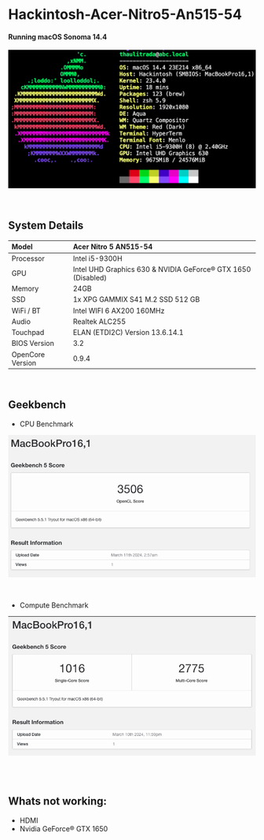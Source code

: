 # Hackintosh-Acer-Nitro5-An515-54

#### Running macOS Sonoma 14.4

![Screenshot-MacOS-infos](public/macOS-infos.png)

<br/>

## System Details

| Model            | Acer Nitro 5 AN515-54                                        |
| :--------------- | :----------------------------------------------------------- |
| Processor        | Intel i5-9300H                                               |
| GPU              | Intel UHD Graphics 630 & NVIDIA GeForce® GTX 1650 (Disabled) |
| Memory           | 24GB                                                         |
| SSD              | 1x XPG GAMMIX S41 M.2 SSD 512 GB                             |
| WiFi / BT        | Intel WIFI 6 AX200 160MHz                                    |
| Audio            | Realtek ALC255                                               |
| Touchpad         | ELAN (ETDI2C) Version 13.6.14.1                              |
| BIOS Version     | 3.2                                                          |
| OpenCore Version | 0.9.4                                                        |

<br/>

## Geekbench

- CPU Benchmark

![CPU Benchmark](public/geekbanch-score.png)

<br/>

- Compute Benchmark

![Computer Benchmark](public/geekbanch-core.png)

<br/>
<br/>

## Whats not working:

- HDMI
- Nvidia GeForce® GTX 1650
